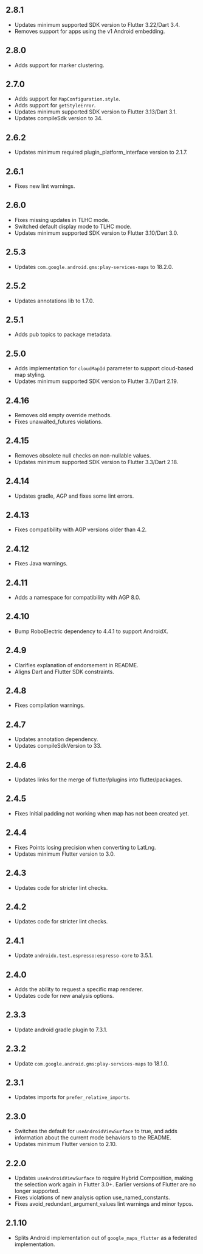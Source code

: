 ## 2.8.1

* Updates minimum supported SDK version to Flutter 3.22/Dart 3.4.
* Removes support for apps using the v1 Android embedding.

## 2.8.0

* Adds support for marker clustering.

## 2.7.0

* Adds support for `MapConfiguration.style`.
* Adds support for `getStyleError`.
* Updates minimum supported SDK version to Flutter 3.13/Dart 3.1.
* Updates compileSdk version to 34.

## 2.6.2

* Updates minimum required plugin_platform_interface version to 2.1.7.

## 2.6.1

* Fixes new lint warnings.

## 2.6.0

* Fixes missing updates in TLHC mode.
* Switched default display mode to TLHC mode.
* Updates minimum supported SDK version to Flutter 3.10/Dart 3.0.

## 2.5.3

* Updates `com.google.android.gms:play-services-maps` to 18.2.0.

## 2.5.2

* Updates annotations lib to 1.7.0.

## 2.5.1

* Adds pub topics to package metadata.

## 2.5.0

* Adds implementation for `cloudMapId` parameter to support cloud-based map styling.
* Updates minimum supported SDK version to Flutter 3.7/Dart 2.19.

## 2.4.16

* Removes old empty override methods.
* Fixes unawaited_futures violations.

## 2.4.15

* Removes obsolete null checks on non-nullable values.
* Updates minimum supported SDK version to Flutter 3.3/Dart 2.18.

## 2.4.14

* Updates gradle, AGP and fixes some lint errors.

## 2.4.13

* Fixes compatibility with AGP versions older than 4.2.

## 2.4.12

* Fixes Java warnings.

## 2.4.11

* Adds a namespace for compatibility with AGP 8.0.

## 2.4.10

* Bump RoboElectric dependency to 4.4.1 to support AndroidX.

## 2.4.9

* Clarifies explanation of endorsement in README.
* Aligns Dart and Flutter SDK constraints.

## 2.4.8

* Fixes compilation warnings.

## 2.4.7

* Updates annotation dependency.
* Updates compileSdkVersion to 33.

## 2.4.6

* Updates links for the merge of flutter/plugins into flutter/packages.

## 2.4.5

* Fixes Initial padding not working when map has not been created yet.

## 2.4.4

* Fixes Points losing precision when converting to LatLng.
* Updates minimum Flutter version to 3.0.

## 2.4.3

* Updates code for stricter lint checks.

## 2.4.2

* Updates code for stricter lint checks.

## 2.4.1

* Update `androidx.test.espresso:espresso-core` to 3.5.1.

## 2.4.0

* Adds the ability to request a specific map renderer.
* Updates code for new analysis options.

## 2.3.3

* Update android gradle plugin to 7.3.1.

## 2.3.2

* Update `com.google.android.gms:play-services-maps` to 18.1.0.

## 2.3.1

* Updates imports for `prefer_relative_imports`.

## 2.3.0

* Switches the default for `useAndroidViewSurface` to true, and adds
  information about the current mode behaviors to the README.
* Updates minimum Flutter version to 2.10.

## 2.2.0

* Updates `useAndroidViewSurface` to require Hybrid Composition, making the
  selection work again in Flutter 3.0+. Earlier versions of Flutter are
  no longer supported.
* Fixes violations of new analysis option use_named_constants.
* Fixes avoid_redundant_argument_values lint warnings and minor typos.

## 2.1.10

* Splits Android implementation out of `google_maps_flutter` as a federated
  implementation.
